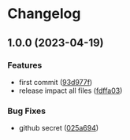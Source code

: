 # Changelog

## 1.0.0 (2023-04-19)


### Features

* first commit ([93d977f](https://github.com/elied-dev/typescript-bootstrap/commit/93d977f2c40ba1104b96dcd5a119a3c2697a855f))
* release impact all files ([fdffa03](https://github.com/elied-dev/typescript-bootstrap/commit/fdffa03a3649447d760633cb3d622b4ed7fe65cc))


### Bug Fixes

* github secret ([025a694](https://github.com/elied-dev/typescript-bootstrap/commit/025a694c36dc108d9b02a70ccbbd6526c662b52a))

